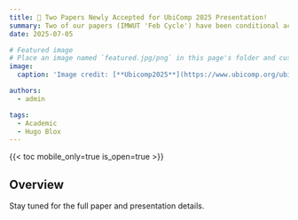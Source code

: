 ```yaml
---
title: 🎉 Two Papers Newly Accepted for UbiComp 2025 Presentation!
summary: Two of our papers (IMWUT 'Feb Cycle') have been conditional accepted and will be presented at UbiComp 2025! We are excited to share our latest research and look forward to the discussions. More details will be available soon.
date: 2025-07-05

# Featured image
# Place an image named `featured.jpg/png` in this page's folder and customize its options here.
image:
  caption: 'Image credit: [**Ubicomp2025**](https://www.ubicomp.org/ubicomp-iswc-2025/)'

authors:
  - admin

tags:
  - Academic
  - Hugo Blox
---
```


{{< toc mobile_only=true is_open=true >}}

## Overview

Stay tuned for the full paper and presentation details.


